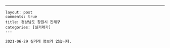 ---
    layout: post
    comments: true
    title: 경상남도 창원시 진해구
    categories: [실거래가]
    ---

    2021-06-29 실거래 정보가 없습니다.

    
